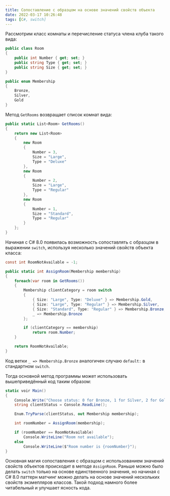 ```yaml
---
title: Сопоставление с образцом на основе значений свойств объекта
date: 2022-03-17 10:26:48
tags: [C#, switch]
---
```


Рассмотрим класс комнаты и перечисление статуса члена клуба такого вида:

``` csharp
public class Room
{
    public int Number { get; set; }
    public string Type { get; set; }
    public string Size { get; set; }
}

public enum Membership
{
    Bronze,
    Silver,
    Gold
}
```

Метод ```GetRooms``` возвращает список комнат вида:

``` csharp
public static List<Room> GetRooms()
{
    return new List<Room>
    {
        new Room
        {
            Number = 3,
            Size = "Large",
            Type = "Deluxe"
        },
        new Room
        {
            Number = 2,
            Size = "Large",
            Type = "Regular"
        },
        new Room
        {
            Number = 1,
            Size = "Standard",
            Type = "Regular"
        }
    };
}
```

Начиная с C# 8.0 появилась возможность сопоставлять с образцом в выражении ```switch```, используя несколько значений свойств объекта класса:

``` csharp
const int RoomNotAvailable = -1;

public static int AssignRoom(Membership membership)
{
    foreach(var room in GetRooms())
    {
        Membership clientCategory = room switch
        {
            { Size: "Large", Type: "Deluxe" } => Membership.Gold,
            { Size: "Large", Type: "Regular" } => Membership.Silver,
            { Size: "Standard", Type: "Regular" } => Membership.Bronze,
            _ => Membership.Bronze
        };

        if (clientCategory == membership)
            return room.Number;
    }

    return RoomNotAvailable;
}
```

Код ветки ```_ => Membership.Bronze``` аналогичен случаю ```default:``` в стандартном ```switch```.

Тогда основной метод программы может использовать вышеприведённый код таким образом:

``` csharp
static voir Main()
{
    Console.Write("Choose status: 0 for Bronze, 1 for Silver, 2 for Gold");
    string clientStatus = Console.ReadLine();

    Enum.TryParse(clientStatus, out Membership membership);

    int roomNumber = AssignRoom(membership);

    if (roomNumber == RoomNotAvailable)
        Console.WriteLine("Room not available");
    else
        Console.WriteLine($"Room number is {roomNumber}");
}
```

Основная магия сопоставления с образцом с использованием значений свойств объектов происходит в методе ```AssignRoom```. Раньше можно было делать ```switch``` только на основе единственного значения, но начиная с С# 8.0 паттерн матчинг можно делать на основе значений нескольких свойств экзмепляров классов. Такой подход намного более читабельный и улучшает ясность кода.